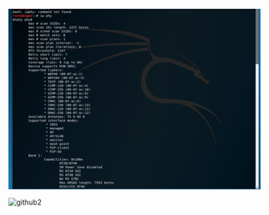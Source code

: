 

![github](https://github.com/CUCCS/2018-NS-Public-jackcily/raw/%E7%A7%BB%E5%8A%A8%E4%BA%92%E8%81%94%E7%BD%91%E5%AE%89%E5%85%A8-%E6%97%A0%E7%BA%BF%E7%BD%91%E5%8D%A1/2.PNG)


![github2](https://github.com/CUCCS/2018-NS-Public-jackcily/raw/master/1.jpg)


